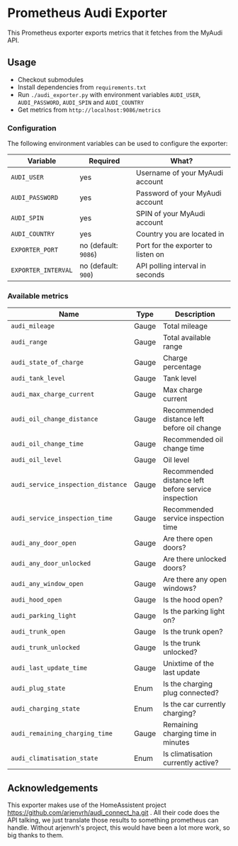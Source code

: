 # Prometheus Audi Exporter

This Prometheus exporter exports metrics that it fetches from the MyAudi API.

## Usage
* Checkout submodules
* Install dependencies from `requirements.txt`
* Run `./audi_exporter.py` with environment variables `AUDI_USER`, `AUDI_PASSWORD`, `AUDI_SPIN` and `AUDI_COUNTRY`
* Get metrics from `http://localhost:9086/metrics`

### Configuration
The following environment variables can be used to configure the exporter:

| Variable            | Required             | What?                              |
|---------------------|----------------------|------------------------------------|
| `AUDI_USER`         | yes                  | Username of your MyAudi account    |
| `AUDI_PASSWORD`     | yes                  | Password of your MyAudi account    |
| `AUDI_SPIN`         | yes                  | SPIN of your MyAudi account        |
| `AUDI_COUNTRY`      | yes                  | Country you are located in         |
| `EXPORTER_PORT`     | no (default: `9086`) | Port for the exporter to listen on |
| `EXPORTER_INTERVAL` | no (default: `900`)  | API polling interval in seconds    |

### Available metrics

| Name | Type | Description |
|------|------|-------------|
| `audi_mileage` | Gauge | Total mileage |
| `audi_range` | Gauge | Total available range |
| `audi_state_of_charge` | Gauge | Charge percentage |
| `audi_tank_level` | Gauge | Tank level |
| `audi_max_charge_current` | Gauge | Max charge current |
| `audi_oil_change_distance` | Gauge | Recommended distance left before oil change |
| `audi_oil_change_time` | Gauge | Recommended oil change time |
| `audi_oil_level` | Gauge | Oil level |
| `audi_service_inspection_distance` | Gauge | Recommended distance left before service inspection |
| `audi_service_inspection_time` | Gauge | Recommended service inspection time |
| `audi_any_door_open` | Gauge | Are there open doors? |
| `audi_any_door_unlocked` | Gauge | Are there unlocked doors? |
| `audi_any_window_open` | Gauge | Are there any open windows? |
| `audi_hood_open` | Gauge | Is the hood open? |
| `audi_parking_light` | Gauge | Is the parking light on? |
| `audi_trunk_open` | Gauge | Is the trunk open? |
| `audi_trunk_unlocked` | Gauge | Is the trunk unlocked? |
| `audi_last_update_time` | Gauge | Unixtime of the last update |
| `audi_plug_state` | Enum | Is the charging plug connected? |
| `audi_charging_state` | Enum | Is the car currently charging? |
| `audi_remaining_charging_time` | Gauge | Remaining charging time in minutes |
| `audi_climatisation_state` | Enum | Is climatisation currently active? |


## Acknowledgements
This exporter makes use of the HomeAssistent project https://github.com/arjenvrh/audi_connect_ha.git .
All their code does the API talking, we just translate those results to something prometheus can handle.
Without arjenvrh's project, this would have been a lot more work, so big thanks to them.
